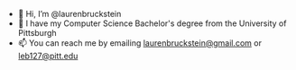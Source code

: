 - 👋 Hi, I’m @laurenbruckstein
- 👀 I have my Computer Science Bachelor's degree from the University of Pittsburgh
- 📫 You can reach me by emailing laurenbruckstein@gmail.com or leb127@pitt.edu 

<!---
laurenbruckstein/laurenbruckstein is a ✨ special ✨ repository because its `README.md` (this file) appears on your GitHub profile.
You can click the Preview link to take a look at your changes.
--->
